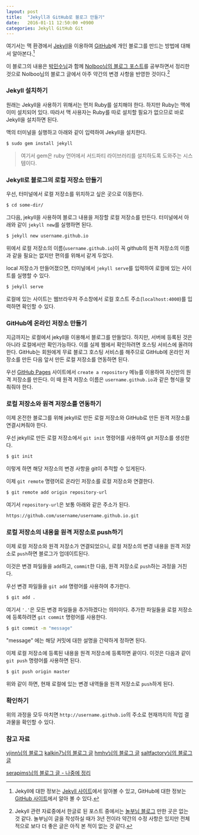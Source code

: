 ```yaml
---
layout: post
title:  "Jekyll과 GitHub로 블로그 만들기"
date:   2016-01-11 12:50:00 +0900
categories: Jekyll GitHub Git
---
```


여기서는 맥 환경에서 [Jekyll](http://jekyllrb.com)을 이용하여 [GitHub](https://github.com)에 개인 블로그를 만드는 방법에 대해서 알아본다.[^blog]

이 블로그의 내용은 [박민수님](https://cuspace.github.io)과 함께 [Nolboo님의 블로그 포스트](https://nolboo.github.io/blog/2013/10/15/free-blog-with-github-jekyll/)를 공부하면서 정리한 것으로 Nolboo님의 블로그 글에서 아주 약간의 변경 사항을 반영한 것이다.[^Nolboo]


### Jekyll 설치하기

원래는 Jekyll을 사용하기 위해서는 먼저 Ruby를 설치해야 한다. 하지만 Ruby는 맥에 이미 설치되어 있다. 따라서 맥 사용자는 Ruby를 따로 설치할 필요가 없으므로 바로 Jekyll을 설치하면 된다.

맥의 터미널을 실행하고 아래와 같이 입력하여 Jekyll을 설치한다.

```sh
$ sudo gem install jekyll
```

> 여기서 gem은 ruby 언어에서 서드파티 라이브러리를 설치하도록 도와주는 시스템이다.


### Jekyll로 블로그의 로컬 저장소 만들기

우선, 터미널에서 로컬 저장소를 위치하고 싶은 곳으로 이동한다.

```sh
$ cd some-dir/
```

그다음, jekyll을 사용하여 블로그 내용을 저장할 로컬 저장소를 만든다. 터미널에서 아래와 같이 `jekyll new`를 실행하면 된다.

```sh
$ jekyll new username.github.io
```

위에서 로컬 저장소의 이름(`username.github.io`)이 꼭 github의 원격 저장소의 이름과 같을 필요는 없지만 편의를 위해서 같게 두었다.

local 저장소가 만들어졌으면, 터미널에서 `jekyll serve`를 입력하여 로컬에 있는 사이트를 실행할 수 있다.

```sh
$ jekyll serve
```

로컬에 있는 사이트는 웹브라우저 주소창에서 로컬 호스트 주소(`localhost:4000`)를 입력하면 확인할 수 있다.


### GitHub에 온라인 저장소 만들기

지금까지는 로컬에서 jekyll을 이용해서 블로그를 만들었다. 하지만, 서버에 등록된 것은 아니라 로컬에서만 확인가능하다. 이를 실제 웹에서 확인하려면 호스팅 서비스에 올려야한다. GitHub는 회원에게 무료 블로그 호스팅 서비스를 해주므로 GitHub에 온라인 저장소를 만든 다음 앞서 만든 로컬 저장소를 연동하면 된다.

우선 [GitHub Pages](https://pages.github.com) 사이트에서 `create a repository` 메뉴를 이용하여 자신만의 원격 저장소를 만든다. 이 때 원격 저장소 이름은 `username.github.io`과 같은 형식을 맞춰줘야 한다.


### 로컬 저장소와 원격 저장소를 연동하기

이제 온전한 블로그를 위해 jekyll로 만든 로컬 저장소와 GitHub로 만든 원격 저장소를 연결시켜줘야 한다.

우선 jekyll로 만든 로컬 저장소에서 `git init` 명령어를 사용하여 git 저장소를 생성한다.

```sh
$ git init
```

이렇게 하면 해당 저장소의 변경 사항을 git이 추적할 수 있게된다.

이제 `git remote` 명령어로 온라인 저장소를 로컬 저장소와 연결한다.

```sh
$ git remote add origin repository-url
```

여기서 `repository-url`은 보통 아래와 같은 주소가 된다.

```sh
https://github.com/username/username.github.io.git
```


### 로컬 저장소의 내용을 원격 저장소로 push하기

이제 로컬 저장소와 원격 저장소가 연결되었으니, 로컬 저장소의 변경 내용을 원격 저장소로 `push`하면 블로그가 업데이트된다.

이것은 변경 파일들을 `add`하고, `commit`한 다음, 원격 저장소로 `push`하는 과정을 거친다.

우선 변경 파일들을 `git add` 명령어를 사용하여 추가한다.

```sh
$ git add .
```

여기서 `'.'`은 모든 변경 파일들을 추가하겠다는 의미이다. 추가한 파일들을 로컬 저장소에 등록하려면 `git commit` 명령어를 사용한다.

```sh
$ git commit -m "message"
```

"message" 에는 해당 커밋에 대한 설명을 간략하게 정하면 된다.

이제 로컬 저장소에 등록된 내용을 원격 저장소에 등록하면 끝이다. 이것은 다음과 같이 `git push` 명령어를 사용하면 된다.

```sh
$ git push origin master
```

위와 같이 하면, 현재 로컬에 있는 변경 내역들을 원격 저장소로 `push`하게 된다.


### 확인하기

위의 과정을 모두 마치면 `http://username.github.io`의 주소로 현재까지의 작업 결과물을 확인할 수 있다.

### 참고 자료

[vjinn님의 블로그](https://vjinn.github.io)
[kalkin7님의 블로그 글](http://blog.kalkin7.com/2015/07/07/maintain-a-blog-for-a-long-time/)
[hmhv님의 블로그 글](http://hmhv.info/2015/02/github-pages-and-hexo/)
[saltfactory님의 블로그 글](http://blog.saltfactory.net/note/create-personal-web-site-using-with-github-pages.html)

[serapims님의 블로그 글 - 나중에 정리](http://serapims.tistory.com/entry/OSX-터미널-명령어)

[^blog]: Jekyll에 대한 정보는 [Jekyll 사이트](http://jekyllrb.com)에서 알아볼 수 있고, GitHub에 대한 정보는 [GitHub 사이트](https://github.com)에서 알아 볼 수 있다.
[^GitHub Pages]: [GitHub Pages](https://pages.github.com)  
[^Nolboo]: Jekyll 관련 자료중에서 한글로 된 포스트 중에서는 [놀부님 블로그](https://nolboo.github.io/blog/2013/10/15/free-blog-with-github-jekyll/) 만한 곳은 없는 것 같다. 놀부님이 글을 작성하실 때가 3년 전이라 약간의 수정 사항은 있지만 전체적으로 보다 더 좋은 글은 아직 본 적이 없는 것 같다.
[^박민수님]: [박민수님 블로그](https://cuspace.github.io)  
